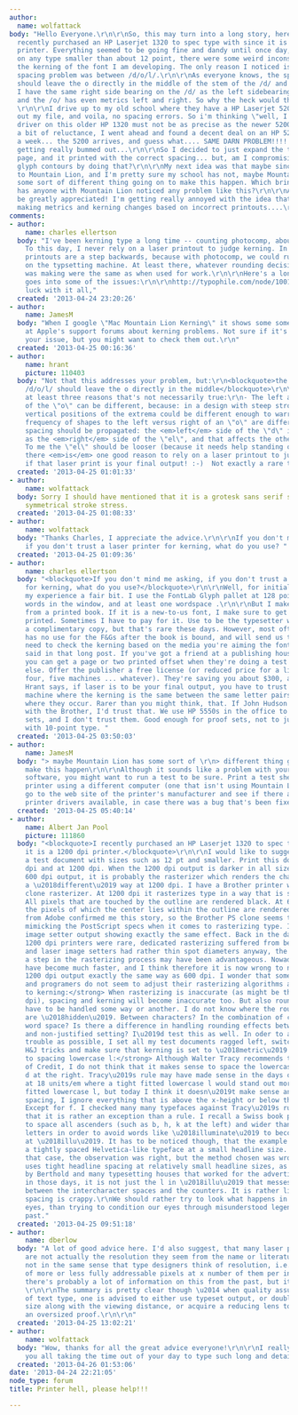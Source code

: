 ```yaml
---
author:
  name: wolfattack
body: "Hello Everyone.\r\n\r\nSo, this may turn into a long story, here we go...\r\n\r\nI
  recently purchased an HP Laserjet 1320 to spec type with since it is a 1200 dpi
  printer. Everything seemed to be going fine and dandy until once day, I noticed
  on any type smaller than about 12 point, there were some weird inconsistencies in
  the kerning of the font I am developing. The only reason I noticed is because the
  spacing problem was between /d/o/l/.\r\n\r\nAs everyone knows, the spacing of /d/o/l/
  should leave the o directly in the middle of the stem of the /d/ and /l/ because
  I have the same right side bearing on the /d/ as the left sidebearing of the /l/,
  and the /o/ has even metrics left and right. So why the heck would this be happening?
  \r\n\r\nI drive up to my old school where they have a HP Laserjet 5200, and print
  out my file, and voila, no spacing errors. So i'm thinking \"well, I guess the postscript
  driver on this older HP 1320 must not be as precise as the newer 5200\". So, after
  a bit of reluctance, I went ahead and found a decent deal on an HP 5200.\r\n\r\nFastforward
  a week... the 5200 arrives, and guess what.... SAME DARN PROBLEM!!!! Now I am just
  getting really bummed out...\r\n\r\nSo I decided to just expand the type on the
  page, and it printed with the correct spacing... but, am I compromising my fonts
  glyph contours by doing that?\r\n\r\nMy next idea was that maybe since I've updated
  to Mountain Lion, and I'm pretty sure my school has not, maybe Mountain Lion has
  some sort of different thing going on to make this happen. Which brings me to ask,
  has anyone with Mountain Lion noticed any problem like this?\r\n\r\nAny help would
  be greatly appreciated! I'm getting really annoyed with the idea that I might be
  making metrics and kerning changes based on incorrect printouts....\r\n\r\nThanks!\r\nJosh"
comments:
- author:
    name: charles ellertson
  body: "I've been kerning type a long time -- counting photocomp, about 35 years.
    To this day, I never rely on a laser printout to judge kerning. In a way, laser
    printouts are a step backwards, because with photocomp, we could run out our tests
    on the typsetting machine. At least there, whatever rounding decisions the software
    was making were the same as when used for work.\r\n\r\nHere's a long thread that
    goes into some of the issues:\r\n\r\nhttp://typophile.com/node/100135\r\n\r\nGood
    luck with it all,"
  created: '2013-04-24 23:20:26'
- author:
    name: JamesM
  body: "When I google \"Mac Mountain Lion Kerning\" it shows some some discussions
    at Apple's support forums about kerning problems. Not sure if it's the same as
    your issue, but you might want to check them out.\r\n"
  created: '2013-04-25 00:16:36'
- author:
    name: hrant
    picture: 110403
  body: "Not that this addresses your problem, but:\r\n<blockquote>the spacing of
    /d/o/l/ should leave the o directly in the middle</blockquote>\r\n\r\nThere are
    at least three reasons that's not necessarily true:\r\n- The left and right sidebearings
    of the \"o\" can be different, because: in a design with steep stroke stress the
    vertical positions of the extrema could be different enough to warrant it; the
    frequency of shapes to the left versus right of an \"o\" are different.\r\n- Ideally
    spacing should be propagated: the <em>left</em> side of the \"d\" isn't the same
    as the <em>right</em> side of the \"el\", and that affects the other sides.\r\n-
    To me the \"el\" should be looser (because it needs help standing out).\r\n\r\nBTW,
    there <em>is</em> one good reason to rely on a laser printout to judge kerning:
    if that laser print is your final output! :-)  Not exactly a rare thing either...\r\n\r\nhhp\r\n"
  created: '2013-04-25 01:01:33'
- author:
    name: wolfattack
  body: Sorry I should have mentioned that it is a grotesk sans serif so it has a
    symmetrical stroke stress.
  created: '2013-04-25 01:08:33'
- author:
    name: wolfattack
  body: "Thanks Charles, I appreciate the advice.\r\n\r\nIf you don't mind me asking,
    if you don't trust a laser printer for kerning, what do you use? "
  created: '2013-04-25 01:09:36'
- author:
    name: charles ellertson
  body: "<blockquote>If you don't mind me asking, if you don't trust a laser printer
    for kerning, what do you use?</blockquote>\r\n\r\nWell, for initial work, I trust
    my experience a fair bit. I use the FontLab Glyph pallet at 128 points, with several
    words in the window, and at least one wordspace .\r\n\r\nBut I make final decisions
    from a printed book. If it is a new-to-us font, I make sure to get a copy when
    printed. Sometimes I have to pay for it. Use to be the typesetter was always given
    a complimentary copy, but that's rare these days. However, most often the publisher
    has no use for the F&Gs after the book is bound, and will send us those for free.\r\n\r\nYou
    need to check the kerning based on the media you're aiming the font at -- as I
    said in that long post. If you've got a friend at a publishing house, sometimes
    you can get a page or two printed offset when they're doing a test on something
    else. Offer the publisher a free license (or reduced price for a license for three,
    four, five machines ... whatever). They're saving you about $300, after all...\r\n\r\nAs
    Hrant says, if laser is to be your final output, you have to trust it. Find a
    machine where the kerning is the same between the same letter pairs no matter
    where they occur. Rarer than you might think, that. If John Hudson had good luck
    with the Brother, I'd trust that. We use HP 5550s in the office to make proof
    sets, and I don't trust them. Good enough for proof sets, not to judge kerning
    with 10-point type. "
  created: '2013-04-25 03:50:03'
- author:
    name: JamesM
  body: "> maybe Mountain Lion has some sort of \r\n> different thing going on to
    make this happen\r\n\r\nAlthough it sounds like a problem with your computer's
    software, you might want to run a test to be sure. Print a test sheet on your
    printer using a different computer (one that isn't using Mountain Lion).\r\n\r\nAlso,
    go to the web site of the printer's manufacturer and see if there are any newer
    printer drivers available, in case there was a bug that's been fixed."
  created: '2013-04-25 05:40:14'
- author:
    name: Albert Jan Pool
    picture: 111860
  body: "<blockquote>I recently purchased an HP Laserjet 1320 to spec type with since
    it is a 1200 dpi printer.</blockquote>\r\n\r\nI would like to suggest you to create
    a test document with sizes such as 12 pt and smaller. Print this document at 600
    dpi and at 1200 dpi. When the 1200 dpi output is darker in all sizes than the
    600 dpi output, it is probably the rasterizer which renders the characters in
    a \u2018different\u2019 way at 1200 dpi. I have a Brother printer with a PostScript
    clone rasterizer. At 1200 dpi it rasterizes type in a way that is similar to graphics.
    All pixels that are touched by the outline are rendered black. At 600 dpi, only
    the pixels of which the center lies within the outline are rendered black. Someone
    from Adobe confirmed me this story, so the Brother PS clone seems to be perfectly
    mimicking the PostScript specs when it comes to rasterizing type. I have seen
    image setter output showing exactly the same effect. Back in the days when true
    1200 dpi printers were rare, dedicated rasterizing suffered from being time consuming
    and laser image setters had rather thin spot diameters anyway, the idea of skipping
    a step in the rasterizing process may have been advantageous. Nowadays, processors
    have become much faster, and I think therefore it is now wrong to not rasterize
    1200 dpi output exactly the same way as 600 dpi. I wonder that some of the engineers
    and programers do not seem to adjust their rasterizing algorithms accordingly.\r\n\r\n<strong>Back
    to kerning:</strong> When rasterizing is inaccurate (as might be the case at 1200
    dpi), spacing and kerning will become inaccurate too. But also rounding effects
    have to be handled some way or another. I do not know where the rounding effects
    are \u2018hidden\u2019. Between characters? In the combination of characters and
    word space? Is there a difference in handling rounding effects between justified
    and non-justified setting? I\u2019d test this as well. In oder to avoid as much
    trouble as possible, I set all my test documents ragged left, switch off all InDesigns
    H&J tricks and make sure that kerning is set to \u2018metric\u2019.\r\n\r\n<strong>Back
    to spacing lowercase l:</strong> Although Walter Tracy recommends this in Letters
    of Credit, I do not think that it makes sense to space the lowercase l wider than
    d at the right. Tracy\u2019s rule may have made sense in the days of unitizing
    at 18 units/em where a tight fitted lowercase l would stand out more than a loose
    fitted lowercase l, but today I think it doesn\u2019t make sense anymore. When
    spacing, I ignore everything that is above the x-height or below the baseline.
    Except for f. I checked many many typefaces against Tracy\u2019s rule and concluded
    that it is rather an exception than a rule. I recall a Swiss book propagating
    to space all ascenders (such as b, h, k at the left) and wider than the other
    letters in order to avoid words like \u2018illuminate\u2019 to become a dark spot
    at \u2018illu\u2019. It has to be noticed though, that the example was set in
    a tightly spaced Helvetica-like typeface at a small headline size. I think in
    that case, the observation was right, but the method chosen was wrong. When one
    uses tight headline spacing at relatively small headline sizes, as was advocated
    by Berthold and many typesetting houses that worked for the advertising agencies
    in those days, it is not just the l in \u2018illu\u2019 that messes up the balance
    between the intercharacter spaces and the counters. It is rather likely that all
    spacing is crappy.\r\nWe should rather try to look what happens in front of our
    eyes, than trying to condition our eyes through misunderstood legends from the
    past."
  created: '2013-04-25 09:51:18'
- author:
    name: dberlow
  body: "A lot of good advice here. I'd also suggest, that many laser printing devices
    are not actually the resolution they seem from the name or literature, or at least
    not in the same sense that type designers think of resolution, i.e. as an array
    of more or less fully addressable pixels at x number of them per inch. I think
    there's probably a lot of information on this from the past, but it's been forgotten.
    \r\n\r\nThe summary is pretty clear though \u2014 when quality assuring the details
    of text type, one is advised to either use typeset output, or double the proof
    size along with the viewing distance, or acquire a reducing lens to point at such
    an oversized proof.\r\n\r\n"
  created: '2013-04-25 13:02:21'
- author:
    name: wolfattack
  body: "Wow, thanks for all the great advice everyone!\r\n\r\nI really appreciate
    you all taking the time out of your day to type such long and detailed responses."
  created: '2013-04-26 01:53:06'
date: '2013-04-24 22:21:05'
node_type: forum
title: Printer hell, please help!!!

---
```

